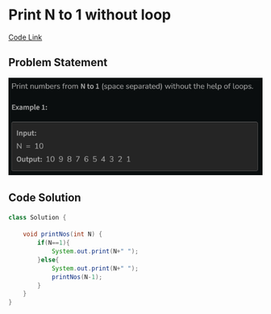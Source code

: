 # Print N to 1 without loop

[Code Link](https://www.geeksforgeeks.org/problems/minimum-number-of-jumps-1587115620/1)

## Problem Statement

![Problem Statement](image-11.png)

## Code Solution

```java
class Solution {

    void printNos(int N) {
        if(N==1){
            System.out.print(N+" ");
        }else{
            System.out.print(N+" ");
            printNos(N-1);
        }
    }
}
```
